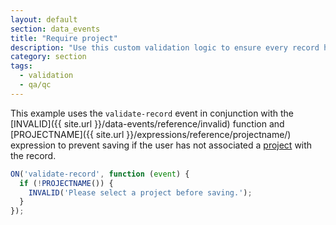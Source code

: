 ```yaml
---
layout: default
section: data_events
title: "Require project"
description: "Use this custom validation logic to ensure every record has a project selected before saving."
category: section
tags:
  - validation
  - qa/qc
---
```


This example uses the `validate-record` event in conjunction with the [INVALID]({{ site.url }}/data-events/reference/invalid) function and [PROJECTNAME]({{ site.url }}/expressions/reference/projectname/) expression to prevent saving if the user has not associated a [project](http://help.fulcrumapp.com/web-app/what-are-projects) with the record.

```js
ON('validate-record', function (event) {
  if (!PROJECTNAME()) {
    INVALID('Please select a project before saving.');
  }
});
```
